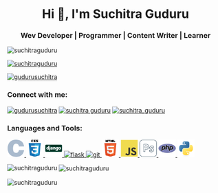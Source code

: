 <h1 align="center">Hi 👋, I'm Suchitra Guduru</h1>
<h3 align="center">Wev Developer | Programmer | Content Writer | Learner</h3>

<p align="left"> <img src="https://komarev.com/ghpvc/?username=suchitraguduru&label=Profile%20views&color=0e75b6&style=flat" alt="suchitraguduru" /> </p>

<p align="left"> <a href="https://github.com/ryo-ma/github-profile-trophy"><img src="https://github-profile-trophy.vercel.app/?username=suchitraguduru" alt="suchitraguduru" /></a> </p>

<p align="left"> <a href="https://twitter.com/gudurusuchitra" target="blank"><img src="https://img.shields.io/twitter/follow/gudurusuchitra?logo=twitter&style=for-the-badge" alt="gudurusuchitra" /></a> </p>

<h3 align="left">Connect with me:</h3>
<p align="left">
<a href="https://twitter.com/gudurusuchitra" target="blank"><img align="center" src="https://cdn.jsdelivr.net/npm/simple-icons@3.0.1/icons/twitter.svg" alt="gudurusuchitra" height="30" width="40" /></a>
<a href="https://www.linkedin.com/in/suchitra-guduru-ba53661b0/" target="blank"><img align="center" src="https://cdn.jsdelivr.net/npm/simple-icons@3.0.1/icons/linkedin.svg" alt="suchitra guduru" height="30" width="40" /></a>
<a href="https://instagram.com/suchitra_guduru" target="blank"><img align="center" src="https://cdn.jsdelivr.net/npm/simple-icons@3.0.1/icons/instagram.svg" alt="suchitra_guduru" height="30" width="40" /></a>
</p>

<h3 align="left">Languages and Tools:</h3>
<p align="left"> <a href="https://www.cprogramming.com/" target="_blank"> <img src="https://raw.githubusercontent.com/devicons/devicon/master/icons/c/c-original.svg" alt="c" width="40" height="40"/> </a> <a href="https://www.w3schools.com/css/" target="_blank"> <img src="https://raw.githubusercontent.com/devicons/devicon/master/icons/css3/css3-original-wordmark.svg" alt="css3" width="40" height="40"/> </a> <a href="https://www.djangoproject.com/" target="_blank"> <img src="https://raw.githubusercontent.com/devicons/devicon/master/icons/django/django-original.svg" alt="django" width="40" height="40"/> </a> <a href="https://flask.palletsprojects.com/" target="_blank"> <img src="https://www.vectorlogo.zone/logos/pocoo_flask/pocoo_flask-icon.svg" alt="flask" width="40" height="40"/> </a> <a href="https://git-scm.com/" target="_blank"> <img src="https://www.vectorlogo.zone/logos/git-scm/git-scm-icon.svg" alt="git" width="40" height="40"/> </a> <a href="https://www.w3.org/html/" target="_blank"> <img src="https://raw.githubusercontent.com/devicons/devicon/master/icons/html5/html5-original-wordmark.svg" alt="html5" width="40" height="40"/> </a> <a href="https://developer.mozilla.org/en-US/docs/Web/JavaScript" target="_blank"> <img src="https://raw.githubusercontent.com/devicons/devicon/master/icons/javascript/javascript-original.svg" alt="javascript" width="40" height="40"/> </a> <a href="https://www.photoshop.com/en" target="_blank"> <img src="https://raw.githubusercontent.com/devicons/devicon/master/icons/photoshop/photoshop-line.svg" alt="photoshop" width="40" height="40"/> </a> <a href="https://www.php.net" target="_blank"> <img src="https://raw.githubusercontent.com/devicons/devicon/master/icons/php/php-original.svg" alt="php" width="40" height="40"/> </a> <a href="https://www.python.org" target="_blank"> <img src="https://raw.githubusercontent.com/devicons/devicon/master/icons/python/python-original.svg" alt="python" width="40" height="40"/> </a> </p>

<p><img align="left" src="https://github-readme-stats.vercel.app/api/top-langs?username=suchitraguduru&show_icons=true&locale=en&layout=compact" alt="suchitraguduru" /></p>

<p>&nbsp;<img align="center" src="https://github-readme-stats.vercel.app/api?username=suchitraguduru&show_icons=true&locale=en" alt="suchitraguduru" /></p>

<p><img align="center" src="https://github-readme-streak-stats.herokuapp.com/?user=suchitraguduru&" alt="suchitraguduru" /></p>


